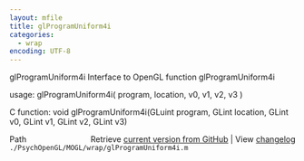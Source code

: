 ```yaml
---
layout: mfile
title: glProgramUniform4i
categories:
  - wrap
encoding: UTF-8
---
```


glProgramUniform4i  Interface to OpenGL function glProgramUniform4i  

usage:  glProgramUniform4i( program, location, v0, v1, v2, v3 )  

C function:  void glProgramUniform4i(GLuint program, GLint location, GLint v0, GLint v1, GLint v2, GLint v3)  


<div class="code_header" style="text-align:right;">
  <span style="float:left;">Path&nbsp;&nbsp;</span> <span class="counter">Retrieve <a href=
  "https://raw.github.com/Psychtoolbox-3/Psychtoolbox-3/beta/./PsychOpenGL/MOGL/wrap/glProgramUniform4i.m">current version from GitHub</a> | View <a href=
  "https://github.com/Psychtoolbox-3/Psychtoolbox-3/commits/beta/./PsychOpenGL/MOGL/wrap/glProgramUniform4i.m">changelog</a></span>
</div>
<div class="code">
  <code>./PsychOpenGL/MOGL/wrap/glProgramUniform4i.m</code>
</div>
